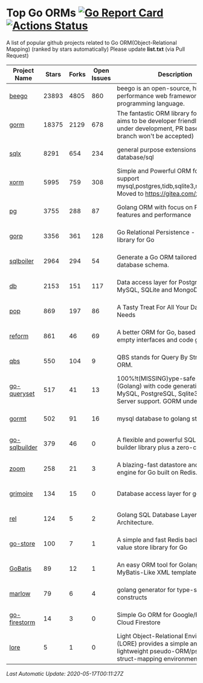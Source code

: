 # Top Go ORMs [![Go Report Card](https://goreportcard.com/badge/github.com/d-tsuji/awesome-go-orms)](https://goreportcard.com/report/github.com/d-tsuji/awesome-go-orms) [![Actions Status](https://github.com/d-tsuji/awesome-go-orms/workflows/CI/badge.svg)](https://github.com/d-tsuji/awesome-go-orms/actions)
A list of popular github projects related to Go ORM(Object-Relational Mapping) (ranked by stars automatically)
Please update **list.txt** (via Pull Request)

| Project Name | Stars | Forks | Open Issues | Description | Last Update |
| ------------ | ----- | ----- | ----------- | ----------- | ----------- |
| [beego](https://github.com/astaxie/beego) | 23893 | 4805 | 860 | beego is an open-source, high-performance web framework for the Go programming language. | 2020-05-16 14:36:31 |
| [gorm](https://github.com/jinzhu/gorm) | 18375 | 2129 | 678 | The fantastic ORM library for Golang, aims to be developer friendly (v2 is under development, PR based on master branch won't be accepted) | 2020-05-16 18:17:08 |
| [sqlx](https://github.com/jmoiron/sqlx) | 8291 | 654 | 234 | general purpose extensions to golang's database/sql | 2020-05-16 17:34:16 |
| [xorm](https://github.com/go-xorm/xorm) | 5995 | 759 | 308 | Simple and Powerful ORM for Go, support mysql,postgres,tidb,sqlite3,mssql,oracle, Moved to https://gitea.com/xorm/xorm | 2020-05-16 15:26:57 |
| [pg](https://github.com/go-pg/pg) | 3755 | 288 | 87 | Golang ORM with focus on PostgreSQL features and performance | 2020-05-16 18:38:37 |
| [gorp](https://github.com/go-gorp/gorp) | 3356 | 361 | 128 | Go Relational Persistence - an ORM-ish library for Go | 2020-05-16 03:01:44 |
| [sqlboiler](https://github.com/volatiletech/sqlboiler) | 2964 | 294 | 54 | Generate a Go ORM tailored to your database schema. | 2020-05-16 23:03:54 |
| [db](https://github.com/upper/db) | 2153 | 151 | 117 | Data access layer for PostgreSQL, MySQL, SQLite and MongoDB. | 2020-05-15 05:59:55 |
| [pop](https://github.com/gobuffalo/pop) | 869 | 197 | 86 | A Tasty Treat For All Your Database Needs | 2020-05-12 17:06:08 |
| [reform](https://github.com/go-reform/reform) | 861 | 46 | 69 | A better ORM for Go, based on non-empty interfaces and code generation. | 2020-05-12 14:16:56 |
| [qbs](https://github.com/coocood/qbs) | 550 | 104 | 9 | QBS stands for Query By Struct. A Go ORM. | 2020-05-16 14:33:55 |
| [go-queryset](https://github.com/jirfag/go-queryset) | 517 | 41 | 13 | 100%!t(MISSING)ype-safe ORM for Go (Golang) with code generation and MySQL, PostgreSQL, Sqlite3, SQL Server support. GORM under the hood. | 2020-05-08 06:06:08 |
| [gormt](https://github.com/xxjwxc/gormt) | 502 | 91 | 16 | mysql database to golang struct | 2020-05-15 21:47:49 |
| [go-sqlbuilder](https://github.com/huandu/go-sqlbuilder) | 379 | 46 | 0 | A flexible and powerful SQL string builder library plus a zero-config ORM. | 2020-05-15 11:33:44 |
| [zoom](https://github.com/albrow/zoom) | 258 | 21 | 3 | A blazing-fast datastore and querying engine for Go built on Redis. | 2020-05-08 09:49:29 |
| [grimoire](https://github.com/Fs02/grimoire) | 134 | 15 | 0 | Database access layer for golang | 2020-05-15 05:34:29 |
| [rel](https://github.com/Fs02/rel) | 124 | 5 | 2 | Golang SQL Database Layer for Layered Architecture. | 2020-05-15 12:23:39 |
| [go-store](https://github.com/gosuri/go-store) | 100 | 7 | 1 | A simple and fast Redis backed key-value store library for Go | 2020-03-26 16:05:22 |
| [GoBatis](https://github.com/runner-mei/GoBatis) | 89 | 12 | 1 | An easy ORM tool for Golang, support MyBatis-Like XML template SQL | 2020-05-08 06:31:45 |
| [marlow](https://github.com/dadleyy/marlow) | 79 | 6 | 4 | golang generator for type-safe sql api constructs | 2020-05-06 22:15:59 |
| [go-firestorm](https://github.com/jschoedt/go-firestorm) | 14 | 3 | 0 | Simple Go ORM for Google/Firebase Cloud Firestore | 2020-05-10 22:10:37 |
| [lore](https://github.com/abrahambotros/lore) | 5 | 1 | 0 | Light Object-Relational Environment (LORE) provides a simple and lightweight pseudo-ORM/pseudo-struct-mapping environment for Go | 2019-08-18 20:19:39 |

*Last Automatic Update: 2020-05-17T00:11:27Z*